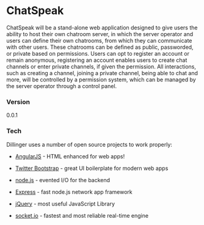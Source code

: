 # ChatSpeak

ChatSpeak will be a stand-alone web application designed to give users the ability to host their own chatroom server, in which the server operator and users can define their own chatrooms, from which they can communicate with other users.  These chatrooms can be defined as public, passworded, or private based on permissions.  Users can opt to register an account or remain anonymous, registering an account enables users to create chat channels or enter private channels, if given the permission.  All interactions, such as creating a channel, joining a private channel, being able to chat and more, will be controlled by a permission system, which can be managed by the server operator through a control panel.

### Version
0.0.1

### Tech

Dillinger uses a number of open source projects to work properly:

* [AngularJS] - HTML enhanced for web apps!
* [Twitter Bootstrap] - great UI boilerplate for modern web apps
* [node.js] - evented I/O for the backend
* [Express] - fast node.js network app framework
* [jQuery]  - most useful JavaScript Library
* [socket.io] - fastest and most reliable real-time engine


   [node.js]: <http://nodejs.org>
   [Twitter Bootstrap]: <http://getbootstrap.com/>
   [jQuery]: <http://jquery.com>
   [express]: <http://expressjs.com>
   [AngularJS]: <http://angularjs.org>
   [socket.io]: <http://socket.io/>

